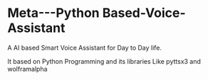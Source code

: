 # Meta---Python Based-Voice-Assistant


A AI based Smart Voice Assistant for Day to Day life.

It based on Python Programming and its libraries Like pyttsx3 and wolframalpha

